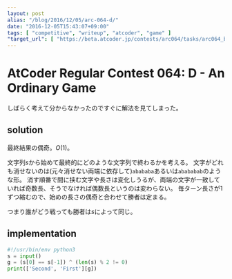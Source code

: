 ```yaml
---
layout: post
alias: "/blog/2016/12/05/arc-064-d/"
date: "2016-12-05T15:43:07+09:00"
tags: [ "competitive", "writeup", "atcoder", "game" ]
"target_url": [ "https://beta.atcoder.jp/contests/arc064/tasks/arc064_b" ]
---
```


# AtCoder Regular Contest 064: D - An Ordinary Game

しばらく考えて分からなかったのですぐに解法を見てしまった。

## solution

最終結果の偶奇。$O(1)$。

文字列$s$から始めて最終的にどのような文字列で終わるかを考える。
文字がどれも消せないのは(元々消せない両端に依存して)`abababa`あるいは`abababab`のような形。
消す順番で間に挟む文字や長さは変化しうるが、両端の文字が一致していれば奇数長、そうでなければ偶数長というのは変わらない。
毎ターン長さが$1$ずつ縮むので、始めの長さの偶奇と合わせて勝者は定まる。

つまり誰がどう戦っても勝者は$s$によって同じ。

## implementation

``` python
#!/usr/bin/env python3
s = input()
g = (s[0] == s[-1]) ^ (len(s) % 2 != 0)
print(['Second', 'First'][g])
```

